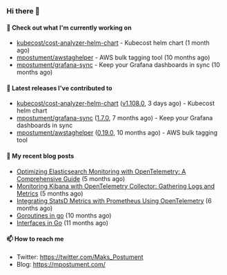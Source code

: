 ### Hi there 👋

#### 👷 Check out what I'm currently working on

- [kubecost/cost-analyzer-helm-chart](https://github.com/kubecost/cost-analyzer-helm-chart) - Kubecost helm chart (1 month ago)
- [mpostument/awstaghelper](https://github.com/mpostument/awstaghelper) - AWS bulk tagging tool (10 months ago)
- [mpostument/grafana-sync](https://github.com/mpostument/grafana-sync) - Keep your Grafana dashboards in sync (10 months ago)

#### 🔭 Latest releases I've contributed to

- [kubecost/cost-analyzer-helm-chart](https://github.com/kubecost/cost-analyzer-helm-chart) ([v1.108.0](https://github.com/kubecost/cost-analyzer-helm-chart/releases/tag/v1.108.0), 3 days ago) - Kubecost helm chart
- [mpostument/grafana-sync](https://github.com/mpostument/grafana-sync) ([1.7.0](https://github.com/mpostument/grafana-sync/releases/tag/1.7.0), 7 months ago) - Keep your Grafana dashboards in sync
- [mpostument/awstaghelper](https://github.com/mpostument/awstaghelper) ([0.19.0](https://github.com/mpostument/awstaghelper/releases/tag/0.19.0), 10 months ago) - AWS bulk tagging tool

#### 📜 My recent blog posts

- [Optimizing Elasticsearch Monitoring with OpenTelemetry: A Comprehensive Guide](https://mpostument.com/posts/programming/observability/otel-elasticsearch/) (5 months ago)
- [Monitoring Kibana with OpenTelemetry Collector: Gathering Logs and Metrics](https://mpostument.com/posts/programming/observability/otel-kibana/) (5 months ago)
- [Integrating StatsD Metrics with Prometheus Using OpenTelemetry](https://mpostument.com/posts/programming/observability/otel-statsd/) (6 months ago)
- [Goroutines in go](https://mpostument.com/posts/programming/golang/basics/go-routines/) (10 months ago)
- [Interfaces in Go](https://mpostument.com/posts/programming/golang/basics/go-interfaces/) (11 months ago)

#### 📫 How to reach me

- Twitter: https://twitter.com/Maks_Postument
- Blog: https://mpostument.com/
